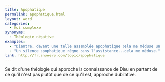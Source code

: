```yaml
---
title: Apophatique
permalink: apophatique.html
layout: word
categories:
  - Mot complexe
synonyms:
  - Théologie négative
examples:
  - "Diantre, devant une telle assemblée apophatique cela me méduse un brin."
  - "Un silence apophatique règne dans l'assistance...cela me méduse."
link: http://fr.answers.com/topic/apophatique
---
```


Se dit d'une théologie qui approche la connaissance de Dieu en partant de ce qu'il n'est pas plutôt que de ce qu'il est, approche dubitative.

